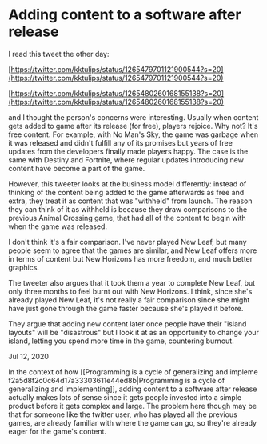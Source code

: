 # Adding content to a software after release

I read this tweet the other day:

[https://twitter.com/kktulips/status/1265479701121900544?s=20](https://twitter.com/kktulips/status/1265479701121900544?s=20)

[https://twitter.com/kktulips/status/1265480260168155138?s=20](https://twitter.com/kktulips/status/1265480260168155138?s=20)

and I thought the person's concerns were interesting. Usually when content gets added to game after its release (for free), players rejoice. Why not? It's free content. For example, with No Man's Sky, the game was garbage when it was released and didn't fulfill any of its promises but years of free updates from the developers finally made players happy. The case is the same with Destiny and Fortnite, where regular updates introducing new content have become a part of the game. 

However, this tweeter looks at the business model differently: instead of thinking of the content being added to the game afterwards as free and extra, they treat it as content that was "withheld" from launch. The reason they can think of it as withheld is because they draw comparisons to the previous Animal Crossing game, that had all of the content to begin with when the game was released.

I don't think it's a fair comparison. I've never played New Leaf, but many people seem to agree that the games are similar, and New Leaf offers more in terms of content but New Horizons has more freedom, and much better graphics. 

The tweeter also argues that it took them a year to complete New Leaf, but only three months to feel burnt out with New Horizons. I think, since she's already played New Leaf, it's not really a fair comparison since she might have just gone through the game faster because she's played it before.  

They argue that adding new content later once people have their "island layouts" will be "disastrous" but I look it at as an opportunity to change your island, letting you spend more time in the game, countering burnout.

Jul 12, 2020 

In the context of how [[Programming is a cycle of generalizing and impleme f2a5d8f2c0c64d17a33303611e44ed8b|Programming is a cycle of generalizing and implementing]], adding content to a software after release actually makes lots of sense since it gets people invested into a simple product before it gets complex and large. The problem here though may be that for someone like the twitter user, who has played all the previous games, are already familiar with where the game can go, so they're already eager for the game's content.
